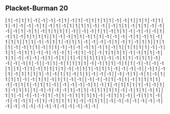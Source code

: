 ## Placket-Burman 20

|  1 | -1 |  1 |  1 | -1 | -1 | -1 | -1 |  1 | -1 |  1 | -1 |  1 |  1 |  1 |  1 | -1 | -1 |  1 |
|  1 |  1 | -1 |  1 |  1 | -1 | -1 | -1 | -1 |  1 | -1 |  1 | -1 |  1 |  1 |  1 |  1 | -1 | -1 |
| -1 |  1 |  1 | -1 |  1 |  1 | -1 | -1 | -1 | -1 |  1 | -1 |  1 | -1 |  1 |  1 |  1 |  1 | -1 |
| -1 | -1 |  1 |  1 | -1 |  1 |  1 | -1 | -1 | -1 | -1 |  1 | -1 |  1 | -1 |  1 |  1 |  1 |  1 |
|  1 | -1 | -1 |  1 |  1 | -1 |  1 |  1 | -1 | -1 | -1 | -1 |  1 | -1 |  1 | -1 |  1 |  1 |  1 |
|  1 |  1 | -1 | -1 |  1 |  1 | -1 |  1 |  1 | -1 | -1 | -1 | -1 |  1 | -1 |  1 | -1 |  1 |  1 |
|  1 |  1 |  1 | -1 | -1 |  1 |  1 | -1 |  1 |  1 | -1 | -1 | -1 | -1 |  1 | -1 |  1 | -1 |  1 |
|  1 |  1 |  1 |  1 | -1 | -1 |  1 |  1 | -1 |  1 |  1 | -1 | -1 | -1 | -1 |  1 | -1 |  1 | -1 |
| -1 |  1 |  1 |  1 |  1 | -1 | -1 |  1 |  1 | -1 |  1 |  1 | -1 | -1 | -1 | -1 |  1 | -1 |  1 |
|  1 | -1 |  1 |  1 |  1 |  1 | -1 | -1 |  1 |  1 | -1 |  1 |  1 | -1 | -1 | -1 | -1 |  1 | -1 |
| -1 |  1 | -1 |  1 |  1 |  1 |  1 | -1 | -1 |  1 |  1 | -1 |  1 |  1 | -1 | -1 | -1 | -1 |  1 |
|  1 | -1 |  1 | -1 |  1 |  1 |  1 |  1 | -1 | -1 |  1 |  1 | -1 |  1 |  1 | -1 | -1 | -1 | -1 |
| -1 |  1 | -1 |  1 | -1 |  1 |  1 |  1 |  1 | -1 | -1 |  1 |  1 | -1 |  1 |  1 | -1 | -1 | -1 |
| -1 | -1 |  1 | -1 |  1 | -1 |  1 |  1 |  1 |  1 | -1 | -1 |  1 |  1 | -1 |  1 |  1 | -1 | -1 |
| -1 | -1 | -1 |  1 | -1 |  1 | -1 |  1 |  1 |  1 |  1 | -1 | -1 |  1 |  1 | -1 |  1 |  1 | -1 |
| -1 | -1 | -1 | -1 |  1 | -1 |  1 | -1 |  1 |  1 |  1 |  1 | -1 | -1 |  1 |  1 | -1 |  1 |  1 |
|  1 | -1 | -1 | -1 | -1 |  1 | -1 |  1 | -1 |  1 |  1 |  1 |  1 | -1 | -1 |  1 |  1 | -1 |  1 |
|  1 |  1 | -1 | -1 | -1 | -1 |  1 | -1 |  1 | -1 |  1 |  1 |  1 |  1 | -1 | -1 |  1 |  1 | -1 |
| -1 |  1 |  1 | -1 | -1 | -1 | -1 |  1 | -1 |  1 | -1 |  1 |  1 |  1 |  1 | -1 | -1 |  1 |  1 |
| -1 | -1 | -1 | -1 | -1 | -1 | -1 | -1 | -1 | -1 | -1 | -1 | -1 | -1 | -1 | -1 | -1 | -1 | -1 |
